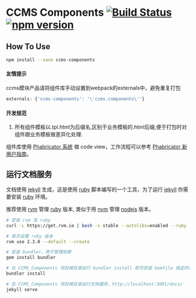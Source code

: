 # CCMS Components [![Build Status](https://img.shields.io/travis/ShuyunFF2E/ccms-components/master.svg?style=flat)](https://travis-ci.org/ShuyunFF2E/ccms-components) [![npm version](https://img.shields.io/npm/v/ccms-components.svg?style=flat)](https://www.npmjs.com/package/ccms-components)

## How To Use

```bash
npm install --save ccms-components
```

#### 友情提示
ccms模块产品请将组件库手动设置到webpack的externals中，避免重复打包

```js
externals: {'ccms-components': '\'ccms.components\''}
```

#### 开发规范
1. 所有组件模板以.tpl.html为后缀名,区别于业务模板的.html后缀,便于打包时对组件跟业务模板做差异化处理.

组件库使用 [Phabricator 系统](http://phabricator.shuyun.com/) 做 code view，工作流程可以参考 [Phabricator 新用户指南](https://gist.github.com/arzyu/0deeac12b8cc4db3b6e0)。

## 运行文档服务

文档使用 [jekyll] 生成，这是使用 [ruby] 脚本编写的一个工具，为了运行 [jekyll] 你需要安装 [ruby] 环境。

推荐使用 [rvm] 管理 [ruby] 版本, 类似于用 [nvm] 管理 [nodejs] 版本。

```bash
# 安装 rvm 及 ruby
curl -L https://get.rvm.io | bash -s stable --autolibs=enabled --ruby

# 首次设置 ruby 版本
rvm use 2.3.0 --default --create

# 安装 bundler，用于管理依赖
gem install bundler

# 在 CCMS_Components 项目根目录运行 bundler install 即可安装 Gemfile 指定的依赖（包括 jekyll）
bundler install

# 在 CCMS_Components 项目根目录运行文档服务，http://localhost:3001/docs/
jekyll serve
```


[jekyll]: https://jekyllrb.com/
[ruby]: https://www.ruby-lang.org/
[rvm]: https://github.com/rvm/rvm
[nvm]: https://github.com/creationix/nvm
[nodejs]: https://nodejs.org/

[jekyll]: https://jekyllrb.com/
[ruby]: https://www.ruby-lang.org/
[rvm]: https://github.com/rvm/rvm
[nvm]: https://github.com/creationix/nvm
[nodejs]: https://nodejs.org/

